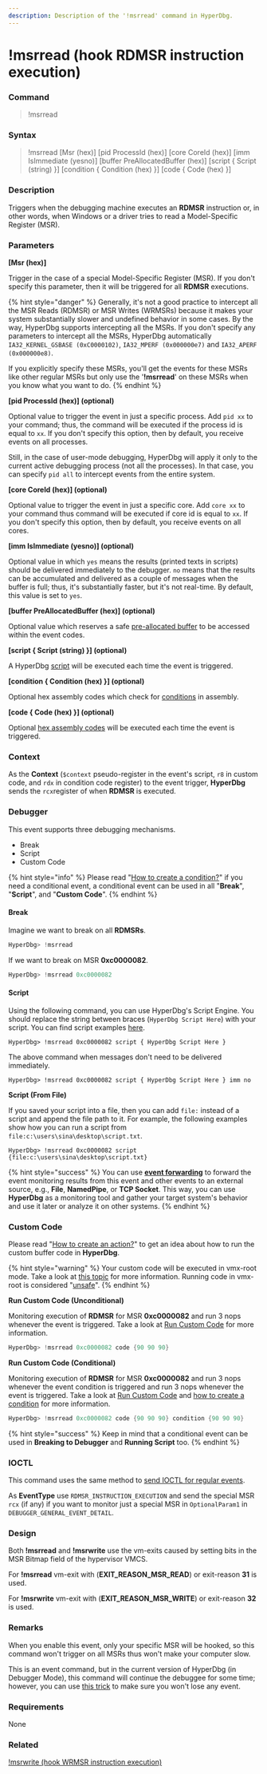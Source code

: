 ```yaml
---
description: Description of the '!msrread' command in HyperDbg.
---
```


# !msrread (hook RDMSR instruction execution)

### Command

> !msrread

### Syntax

> !msrread \[Msr (hex)] \[pid ProcessId (hex)] \[core CoreId (hex)] \[imm IsImmediate (yesno)] \[buffer PreAllocatedBuffer (hex)] \[script { Script (string) }] \[condition { Condition (hex) }] \[code { Code (hex) }]

### Description

Triggers when the debugging machine executes an **RDMSR** instruction or, in other words, when Windows or a driver tries to read a Model-Specific Register (MSR).

### Parameters

**\[Msr (hex)]**

Trigger in the case of a special Model-Specific Register (MSR). If you don't specify this parameter, then it will be triggered for all **RDMSR** executions.

{% hint style="danger" %}
Generally, it's not a good practice to intercept all the MSR Reads (RDMSR) or MSR Writes (WRMSRs) because it makes your system substantially slower and undefined behavior in some cases. By the way, HyperDbg supports intercepting all the MSRs. If you don't specify any parameters to intercept all the MSRs, HyperDbg automatically  `IA32_KERNEL_GSBASE (0xC0000102)`, `IA32_MPERF (0x000000e7)` and `IA32_APERF (0x000000e8)`.&#x20;

If you explicitly specify these MSRs, you'll get the events for these MSRs like other regular MSRs but only use the '**!msrread**' on these MSRs when you know what you want to do.
{% endhint %}

**\[pid ProcessId (hex)] (optional)**

Optional value to trigger the event in just a specific process. Add `pid xx` to your command; thus, the command will be executed if the process id is equal to `xx`. If you don't specify this option, then by default, you receive events on all processes.

Still, in the case of user-mode debugging, HyperDbg will apply it only to the current active debugging process (not all the processes). In that case, you can specify `pid all` to intercept events from the entire system.

**\[core CoreId (hex)] (optional)**

Optional value to trigger the event in just a specific core. Add `core xx` to your command thus command will be executed if core id is equal to `xx`. If you don't specify this option, then by default, you receive events on all cores.

**\[imm IsImmediate (yesno)] (optional)**

Optional value in which `yes` means the results (printed texts in scripts) should be delivered immediately to the debugger. `no` means that the results can be accumulated and delivered as a couple of messages when the buffer is full; thus, it's substantially faster, but it's not real-time. By default, this value is set to `yes`.

**\[buffer PreAllocatedBuffer (hex)] (optional)**

Optional value which reserves a safe [pre-allocated buffer](https://docs.hyperdbg.org/using-hyperdbg/prerequisites/how-to-create-an-action#pre-allocated-buffers) to be accessed within the event codes.

**\[script { Script (string) }] (optional)**

A HyperDbg [script](https://docs.hyperdbg.org/using-hyperdbg/prerequisites/how-to-create-an-action#script) will be executed each time the event is triggered.

**\[condition { Condition (hex) }]  (optional)**

Optional hex assembly codes which check for [conditions](https://docs.hyperdbg.org/using-hyperdbg/prerequisites/how-to-create-a-condition) in assembly.

**\[code { Code (hex) }]  (optional)**

Optional [hex assembly codes](https://docs.hyperdbg.org/using-hyperdbg/prerequisites/how-to-create-an-action#custom-codes) will be executed each time the event is triggered.

### Context

As the **Context** (`$context` pseudo-register in the event's script, `r8` in custom code, and `rdx` in condition code register) to the event trigger, **HyperDbg** sends the `rcx`register of when **RDMSR** is executed.

### Debugger

This event supports three debugging mechanisms.

* Break
* Script
* Custom Code

{% hint style="info" %}
Please read "[How to create a condition?](https://docs.hyperdbg.org/using-hyperdbg/prerequisites/how-to-create-a-condition)" if you need a conditional event, a conditional event can be used in all "**Break**", "**Script**", and "**Custom Code**".
{% endhint %}

#### Break

Imagine we want to break on all **RDMSRs**.

```c
HyperDbg> !msrread
```

If we want to break on MSR **0xc0000082**.

```c
HyperDbg> !msrread 0xc0000082
```

#### Script

Using the following command, you can use HyperDbg's Script Engine. You should replace the string between braces (`HyperDbg Script Here`) with your script. You can find script examples [here](https://docs.hyperdbg.org/commands/scripting-language/examples).

```
HyperDbg> !msrread 0xc0000082 script { HyperDbg Script Here }
```

The above command when messages don't need to be delivered immediately.

```
HyperDbg> !msrread 0xc0000082 script { HyperDbg Script Here } imm no
```

**Script (From File)**

If you saved your script into a file, then you can add `file:` instead of a script and append the file path to it. For example, the following examples show how you can run a script from `file:c:\users\sina\desktop\script.txt`.

```
HyperDbg> !msrread 0xc0000082 script {file:c:\users\sina\desktop\script.txt}
```

{% hint style="success" %}
You can use [**event forwarding**](https://docs.hyperdbg.org/tips-and-tricks/misc/event-forwarding) to forward the event monitoring results from this event and other events to an external source, e.g., **File**, **NamedPipe**, or **TCP Socket**. This way, you can use **HyperDbg** as a monitoring tool and gather your target system's behavior and use it later or analyze it on other systems.
{% endhint %}

### Custom Code

Please read "[How to create an action?](https://docs.hyperdbg.org/using-hyperdbg/prerequisites/how-to-create-an-action)" to get an idea about how to run the custom buffer code in **HyperDbg**.

{% hint style="warning" %}
Your custom code will be executed in vmx-root mode. Take a look at [this topic](https://docs.hyperdbg.org/tips-and-tricks/considerations/vmx-root-mode-vs-vmx-non-root-mode) for more information. Running code in vmx-root is considered "[unsafe](https://docs.hyperdbg.org/tips-and-tricks/considerations/the-unsafe-behavior)".
{% endhint %}

**Run Custom Code (Unconditional)**

Monitoring execution of **RDMSR** for MSR **0xc0000082** and run 3 nops whenever the event is triggered. Take a look at [Run Custom Code](https://docs.hyperdbg.org/using-hyperdbg/prerequisites/how-to-create-an-action#run-custom-codes) for more information.

```c
HyperDbg> !msrread 0xc0000082 code {90 90 90}
```

**Run Custom Code (Conditional)**

Monitoring execution of **RDMSR** for MSR **0xc0000082** and run 3 nops whenever the event condition is triggered and run 3 nops whenever the event is triggered. Take a look at [Run Custom Code](https://docs.hyperdbg.org/using-hyperdbg/prerequisites/how-to-create-an-action#run-custom-codes) and [how to create a condition](https://docs.hyperdbg.org/using-hyperdbg/prerequisites/how-to-create-a-condition) for more information.

```c
HyperDbg> !msrread 0xc0000082 code {90 90 90} condition {90 90 90}
```

{% hint style="success" %}
Keep in mind that a conditional event can be used in **Breaking to Debugger** and **Running Script** too.
{% endhint %}

### IOCTL

This command uses the same method to [send IOCTL for regular events](https://docs.hyperdbg.org/using-hyperdbg/sdk/ioctl/event-registration).

As **EventType** use `RDMSR_INSTRUCTION_EXECUTION` and send the special MSR `rcx` (if any) if you want to monitor just a special MSR in `OptionalParam1` in `DEBUGGER_GENERAL_EVENT_DETAIL`.

### Design

Both **!msrread** and **!msrwrite** use the vm-exits caused by setting bits in the MSR Bitmap field of the hypervisor VMCS.

For **!msrread** vm-exit with (**EXIT\_REASON\_MSR\_READ**) or exit-reason **31** is used.

For **!msrwrite** vm-exit with (**EXIT\_REASON\_MSR\_WRITE**) or exit-reason **32** is used.

### Remarks

When you enable this event, only your specific MSR will be hooked, so this command won't trigger on all MSRs thus won't make your computer slow.

This is an event command, but in the current version of HyperDbg (in Debugger Mode), this command will continue the debuggee for some time; however, you can use [this trick](https://docs.hyperdbg.org/tips-and-tricks/misc/enable-and-disable-events-in-debugger-mode) to make sure you won't lose any event.

### Requirements

None

### Related

[!msrwrite (hook WRMSR instruction execution)](https://docs.hyperdbg.org/commands/extension-commands/msrwrite)
